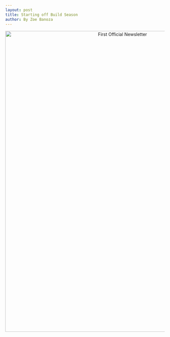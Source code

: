 ```yaml
---
layout: post
title: Starting off Build Season
author: By Zoe Banoza
---
```


<center><img src="news/2012/02/02/news.jpg" width="725px" height="950px" title="First Official Newsletter" alt="First Official Newsletter" /></center>